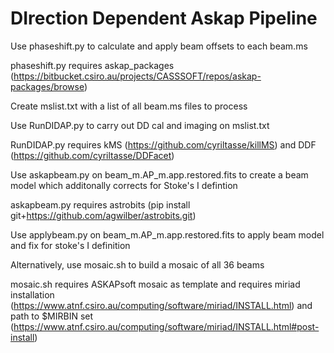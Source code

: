 # DIrection Dependent Askap Pipeline

Use phaseshift.py to calculate and apply beam offsets to each beam.ms 

phaseshift.py requires askap_packages (https://bitbucket.csiro.au/projects/CASSSOFT/repos/askap-packages/browse)

Create mslist.txt with a list of all beam.ms files to process

Use RunDIDAP.py to carry out DD cal and imaging on mslist.txt
	
RunDIDAP.py requires kMS (https://github.com/cyriltasse/killMS) and DDF (https://github.com/cyriltasse/DDFacet)

Use askapbeam.py on beam_m.AP_m.app.restored.fits to create a beam model which additonally corrects for Stoke's I defintion

askapbeam.py requires astrobits (pip install git+https://github.com/agwilber/astrobits.git)

Use applybeam.py on beam_m.AP_m.app.restored.fits to apply beam model and fix for stoke's I definition

Alternatively, use mosaic.sh to build a mosaic of all 36 beams

mosaic.sh requires ASKAPsoft mosaic as template and requires miriad installation (https://www.atnf.csiro.au/computing/software/miriad/INSTALL.html) and path to $MIRBIN set (https://www.atnf.csiro.au/computing/software/miriad/INSTALL.html#post-install)
  
